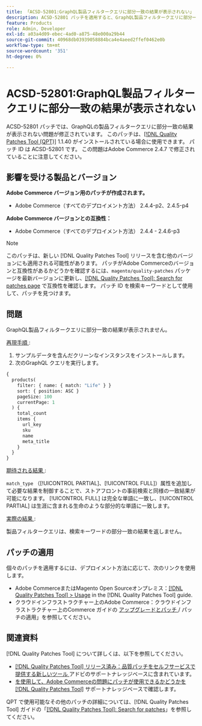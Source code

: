 ```yaml
---
title: 「ACSD-52801:GraphQL製品フィルタークエリに部分一致の結果が表示されない」
description: ACSD-52801 パッチを適用すると、GraphQL製品フィルタークエリに部分一致の結果が表示されないAdobe Commerceの問題が修正されます。
feature: Products
role: Admin, Developer
exl-id: a03a4d09-ebec-4ad0-a875-48e000a29b44
source-git-commit: 40968db03939058884bca4e4aeed2ffef0462e0b
workflow-type: tm+mt
source-wordcount: '351'
ht-degree: 0%

---
```


# ACSD-52801:GraphQL製品フィルタークエリに部分一致の結果が表示されない

ACSD-52801 パッチでは、GraphQLの製品フィルタークエリに部分一致の結果が表示されない問題が修正されています。 このパッチは、[[!DNL Quality Patches Tool (QPT)]](/help/announcements/adobe-commerce-announcements/magento-quality-patches-released-new-tool-to-self-serve-quality-patches.md) 1.1.40 がインストールされている場合に使用できます。 パッチ ID は ACSD-52801 です。 この問題はAdobe Commerce 2.4.7 で修正されていることに注意してください。

## 影響を受ける製品とバージョン

**Adobe Commerce バージョン用のパッチが作成されます。**

* Adobe Commerce（すべてのデプロイメント方法） 2.4.4-p2、2.4.5-p4

**Adobe Commerce バージョンとの互換性：**

* Adobe Commerce（すべてのデプロイメント方法） 2.4.4 - 2.4.6-p3

>[!NOTE]
>
>このパッチは、新しい [!DNL Quality Patches Tool] リリースを含む他のバージョンにも適用される可能性があります。 パッチがAdobe Commerceのバージョンと互換性があるかどうかを確認するには、`magento/quality-patches` パッケージを最新バージョンに更新し、[[!DNL Quality Patches Tool]: Search for patches page](https://experienceleague.adobe.com/tools/commerce-quality-patches/index.html) で互換性を確認します。 パッチ ID を検索キーワードとして使用して、パッチを見つけます。

## 問題

GraphQL製品フィルタークエリに部分一致の結果が表示されません。

<u> 再現手順 </u>:

1. サンプルデータを含んだクリーンなインスタンスをインストールします。
1. 次のGraphQL クエリを実行します。

```GraphQL
{
  products(
    filter: { name: { match: "Life" } }
    sort: { position: ASC }
    pageSize: 100
    currentPage: 1
  ) {
    total_count
    items {
      url_key
      sku
      name
      meta_title
    }
  }
}
```

<u> 期待される結果 </u>:

`match_type` （[!UICONTROL PARTIAL]、[!UICONTROL FULL]）属性を追加して必要な結果を制御することで、ストアフロントの事前検索と同様の一致結果が可能になります。 [!UICONTROL FULL] は完全な単語に一致し、[!UICONTROL PARTIAL] は生涯に含まれる生命のような部分的な単語に一致します。

<u> 実際の結果 </u>:

製品フィルタークエリは、検索キーワードの部分一致の結果を返しません。

## パッチの適用

個々のパッチを適用するには、デプロイメント方法に応じて、次のリンクを使用します。

* Adobe CommerceまたはMagento Open Sourceオンプレミス：[[!DNL Quality Patches Tool] > Usage](https://experienceleague.adobe.com/docs/commerce-operations/tools/quality-patches-tool/usage.html) in the [!DNL Quality Patches Tool] guide.
* クラウドインフラストラクチャー上のAdobe Commerce：クラウドインフラストラクチャー上のCommerce ガイドの [ アップグレードとパッチ ](https://experienceleague.adobe.com/docs/commerce-cloud-service/user-guide/develop/upgrade/apply-patches.html)/ パッチの適用」を参照してください。

## 関連資料

[!DNL Quality Patches Tool] について詳しくは、以下を参照してください。

* [[!DNL Quality Patches Tool]  リリース済み：品質パッチをセルフサービスで提供する新しいツール ](/help/announcements/adobe-commerce-announcements/magento-quality-patches-released-new-tool-to-self-serve-quality-patches.md) アドビのサポートナレッジベースに含まれています。
* [ を使用して、Adobe Commerceの問題にパッチが使用できるかどうかを  [!DNL Quality Patches Tool]](/help/support-tools/patches-available-in-qpt-tool/check-patch-for-magento-issue-with-magento-quality-patches.md) サポートナレッジベースで確認します。

QPT で使用可能なその他のパッチの詳細については、[!DNL Quality Patches Tool] ガイドの「[[!DNL Quality Patches Tool]: Search for patches](https://experienceleague.adobe.com/tools/commerce-quality-patches/index.html)」を参照してください。

